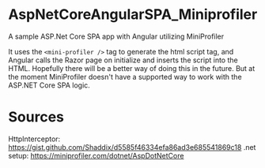 # AspNetCoreAngularSPA_Miniprofiler
A sample ASP.Net Core SPA app with Angular utilizing MiniProfiler

It uses the `<mini-profiler />` tag to generate the html script tag, and Angular calls the Razor page on initialize and inserts the script into the HTML.
Hopefully there will be a better way of doing this in the future. But at the moment MiniProfiler doesn't have a supported way to work with the ASP.NET Core SPA logic.

# Sources
HttpInterceptor: https://gist.github.com/Shaddix/d5585f46334efa86ad3e685541869c18
.net setup: https://miniprofiler.com/dotnet/AspDotNetCore

